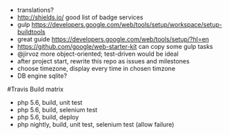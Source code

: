- translations?
- http://shields.io/ good list of badge services
- gulp https://developers.google.com/web/tools/setup/workspace/setup-buildtools
- great guide https://developers.google.com/web/tools/setup/?hl=en
- https://github.com/google/web-starter-kit can copy some gulp tasks
- @jirvoz more object-oriented; test-driven would be ideal
- after project start, rewrite this repo as issues and milestones
- choose timezone, display every time in chosen timzone
- DB engine sqlite?

#Travis Build matrix
  - php 5.6, build, unit test
  - php 5.6, build, selenium test
  - php 5.6, build, deploy
  - php nightly, build, unit test, selenium test (allow failure)
